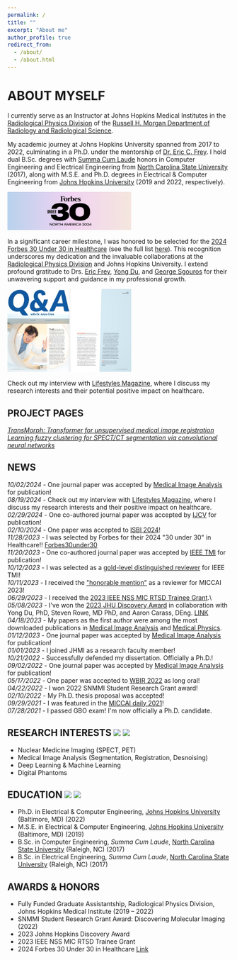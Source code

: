 ```yaml
---
permalink: /
title: ""
excerpt: "About me"
author_profile: true
redirect_from: 
  - /about/
  - /about.html
---
```


ABOUT MYSELF 
====
I currently serve as an Instructor at Johns Hopkins Medical Institutes in the <a href="https://www.hopkinsmedicine.org/radiology/research/divisions/radiological-physics#team">Radiological Physics Division</a> of the <a href="https://www.hopkinsmedicine.org/radiology/index.html">Russell H. Morgan Department of Radiology and Radiological Science</a>.

My academic journey at Johns Hopkins University spanned from 2017 to 2022, culminating in a Ph.D. under the mentorship of <a href="https://scholar.google.com/citations?user=_-K45vUAAAAJ&hl=en">Dr. Eric C. Frey</a>. I hold dual B.Sc. degrees with <a href="http://catalog.ncsu.edu/undergraduate/academic-policies-procedures/student-status-honors/academic-honors/">Summa Cum Laude</a> honors in Computer Engineering and Electrical Engineering from <a href="https://www.ece.ncsu.edu/">North Carolina State University</a> (2017), along with M.S.E. and Ph.D. degrees in Electrical & Computer Engineering from <a href="https://engineering.jhu.edu/ece/">Johns Hopkins University</a> (2019 and 2022, respectively).

<!---My dissertation was successfully defended on October 21, 2022, with heartfelt thanks to my committee members, Profs. <a href="https://pulselab.jhu.edu/muyinatu-a-lediju-bell-phd/">Muyinatu Bell</a>, <a href="https://engineering.jhu.edu/ece/faculty/vishal-patel/">Vishal Patel</a>, <a href="https://www.hopkinsmedicine.org/profiles/details/yong-du">Yong Du</a>, and <a href="https://scholar.google.com/citations?user=_-K45vUAAAAJ&hl=en">Eric Frey</a>.--->

<!---I worked at <a href="https://www.research.us.medical.canon/"> Canon Medical Research USA, Inc.</a> (full-time in May-August 2020, part-time in September 2020 - October 2021), as a PET Image Reconstruction and Quality Scientist Intern, supervised by <a href="https://scholar.google.com/citations?user=h5ZNDBUAAAAJ&hl=en"> Dr. Evren Asma</a> and mentored by <a href="https://scholar.google.com/citations?user=Or4xII0AAAAJ&hl=en"> Dr. Chung (Jan) Chan</a>.--->

<!---I passed the Graduate Board Oral (GBO) examination in July, 2021. The exam committee members include: Profs. <a href="https://pulselab.jhu.edu/muyinatu-a-lediju-bell-phd/">Muyinatu Bell</a>, <a href="https://www.hopkinsmedicine.org/profiles/details/george-sgouros">George Sgouros</a>, <a href="https://www.hopkinsmedicine.org/profiles/details/yong-du">Yong Du</a>, <a href="https://www.hopkinsmedicine.org/profiles/details/jingyan-xu">Jingyan Xu</a>, and <a href="https://scholar.google.com/citations?user=_-K45vUAAAAJ&hl=en">Eric Frey</a>.--->

[<img src="/images/u30-2024-email-header.png" width="280"/>](https://www.forbes.com/30-under-30/2024/healthcare)

In a significant career milestone, I was honored to be selected for the [2024 Forbes 30 Under 30 in Healthcare](https://www.forbes.com/profile/junyu-chen-1/?list=30under30-healthcare/) (see the full list [here](https://www.forbes.com/30-under-30/2024/healthcare)). This recognition underscores my dedication and the invaluable collaborations at the <a href="https://www.hopkinsmedicine.org/radiology/research/divisions/radiological-physics#team">Radiological Physics Division</a> and Johns Hopkins University. I extend profound gratitude to Drs. <a href="https://scholar.google.com/citations?user=_-K45vUAAAAJ&hl=en">Eric Frey</a>, <a href="https://www.hopkinsmedicine.org/profiles/details/yong-du">Yong Du</a>, and <a href="https://www.hopkinsmedicine.org/profiles/details/george-sgouros">George Sgouros</a> for their unwavering support and guidance in my professional growth.

[<img src="/images/JChen_Interview_2024.jpg" width="280"/>](https://lifestylesmagazine.com/qa/qa-junyu-chen/)

Check out my interview with [Lifestyles Magazine](https://lifestylesmagazine.com/qa/qa-junyu-chen/), where I discuss my research interests and their potential positive impact on healthcare.

PROJECT PAGES
----
[*TransMorph: Transformer for unsupervised medical image registration*](https://junyuchen.me/TransMorph/)\
[*Learning fuzzy clustering for SPECT/CT segmentation via convolutional neural networks*](https://junyuchen.me/FCM_loss_for_MedImgSeg/)

NEWS
----
*10/02/2024* - One journal paper was accepted by [Medical Image Analysis](https://www.sciencedirect.com/journal/medical-image-analysis) for publication!\
*08/19/2024* - Check out my interview with [Lifestyles Magazine](https://lifestylesmagazine.com/qa/qa-junyu-chen/), where I discuss my research interests and their positive impact on healthcare.\
*02/29/2024* - One co-authored journal paper was accepted by [IJCV](https://link.springer.com/journal/11263) for publication!\
*02/10/2024* - One paper was accepted to [ISBI 2024](https://biomedicalimaging.org/2024/)!\
*11/28/2023* - I was selected by Forbes for their 2024 "30 under 30" in Healthcare!! [Forbes30under30](https://www.forbes.com/30-under-30/2024/healthcare)\
*11/20/2023* - One co-authored journal paper was accepted by [IEEE TMI](https://ieeexplore.ieee.org/document/10327759) for publication!\
*10/12/2023* - I was selected as a [gold-level distinguished reviewer](https://github.com/junyuchen245/junyuchen245.github.io/blob/master/files/Chen%2C%20Junyu_IEEE_TMI_Reviewer.pdf) for IEEE TMI!\
*10/11/2023* - I received the ["honorable mention"](https://conferences.miccai.org/2023/en/MICCAI-2023-OUTSTANDING-REVIEWERS-AWARDS.html) as a reviewer for MICCAI 2023!\
*06/29/2023* - I received the [2023 IEEE NSS MIC RTSD Trainee Grant](https://nssmic.ieee.org/2023/information/#:~:text=Support%3A%20Maximum%20of%20USD%20400,of%20reimbursement%20for%20allowable%20expenses.).\
*05/08/2023* - I've won the [2023 JHU Discovery Award](https://hub.jhu.edu/2023/05/08/35-teams-receive-discovery-awards/) in collaboration with Yong Du, PhD, Steven Rowe, MD PhD, and Aaron Carass, DEng. [LINK](https://research.jhu.edu/major-initiatives/discovery-awards/2023-awardees/)\
*04/18/2023* - My papers as the first author were among the most downloaded publications in [Medical Image Analysis](https://github.com/junyuchen245/junyuchen245.github.io/blob/master/files/Most%20Downloaded%20Articles%20-%20Medical%20Image%20Analysis.pdf) and [Medical Physics](https://github.com/junyuchen245/junyuchen245.github.io/blob/master/files/MedPhy_top_download.jpg).\
*01/12/2023* - One journal paper was accepted by [Medical Image Analysis](https://www.sciencedirect.com/journal/medical-image-analysis) for publication!\
*01/01/2023* - I joined JHMI as a research faculty member!\
*10/21/2022* - Successfully defended my dissertation. Officially a Ph.D.!\
*09/02/2022* - One journal paper was accepted by [Medical Image Analysis](https://www.sciencedirect.com/journal/medical-image-analysis) for publication!\
*05/17/2022* - One paper was accepted to [WBIR 2022](https://www.wbir.info/themenmenue/information/info/index.html) as long oral!\
*04/22/2022* - I won 2022 SNMMI Student Research Grant award!\
*02/10/2022* - My Ph.D. thesis proposal was accepted!\
*09/29/2021* - I was featured in the <a href="https://www.rsipvision.com/MICCAI2021-Wednesday/">MICCAI daily 2021</a>!\
*07/28/2021* - I passed GBO exam! I'm now officially a Ph.D. candidate.

RESEARCH INTERESTS [<img src="/images/radiology_icon.png" width="48"/>](https://en.wikipedia.org/wiki/Radiology) [<img src="/images/ai_icon.png" width="48"/>](https://en.wikipedia.org/wiki/Artificial_intelligence)
----
* Nuclear Medicine Imaging (SPECT, PET)
* Medical Image Analysis (Segmentation, Registration, Desnoising)
* Deep Learning & Machine Learning
* Digital Phantoms

EDUCATION [<img src="/images/JHU_flat.png" width="140"/>](https://engineering.jhu.edu/ece/) [<img src="/images/NC.png" width="180"/>](https://www.ece.ncsu.edu/)
----
* Ph.D. in Electrical & Computer Engineering, <a href="https://engineering.jhu.edu/ece/">Johns Hopkins University</a> (Baltimore, MD) (2022)
* M.S.E. in Electrical & Computer Engineering, <a href="https://engineering.jhu.edu/ece/">Johns Hopkins University</a> (Baltimore, MD) (2019)   
* B.Sc. in Computer Engineering, *Summa Cum Laude*, <a href="https://www.ece.ncsu.edu/">North Carolina State University</a> (Raleigh, NC) (2017)
* B.Sc. in Electrical Engineering, *Summa Cum Laude*, <a href="https://www.ece.ncsu.edu/">North Carolina State University</a> (Raleigh, NC) (2017)   

AWARDS & HONORS
----
* Fully Funded Graduate Assistantship, Radiological Physics Division, Johns Hopkins Medical Institute (2019 – 2022)
* SNMMI Student Research Grant Award: Discovering Molecular Imaging (2022)
* 2023 Johns Hopkins Discovery Award
* 2023 IEEE NSS MIC RTSD Trainee Grant
* 2024 Forbes 30 Under 30 in Healthcare [Link](https://www.forbes.com/30-under-30/2024/healthcare)

<br/><br/><br/><br/><br/><br/><br/><br/><br/>

